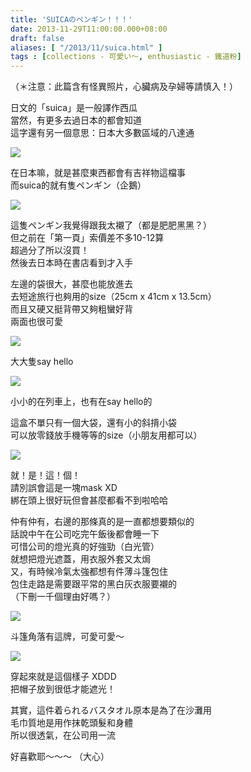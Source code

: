 ```yaml
---
title: 'SUICAのペンギン！！！'
date: 2013-11-29T11:00:00.000+08:00
draft: false
aliases: [ "/2013/11/suica.html" ]
tags : [collections - 可愛い〜, enthusiastic - 鐵道粉]
---
```


（＊注意：此篇含有怪異照片，心臟病及孕婦等請慎入！）  
  
日文的「suica」是一般譯作西瓜  
當然，有更多去過日本的都會知道  
這字還有另一個意思：日本大多數區域的八達通  

![](/images/suica.jpg)

在日本嘛，就是甚麼東西都會有吉祥物這檔事  
而suica的就有隻ペンギン（企鵝）  

![](/images/suica1.jpg)

這隻ペンギン我覺得跟我太襯了（都是肥肥黑黑？）  
但之前在「第一頁」索價差不多10-12算  
超過分了所以沒買！  
然後去日本時在書店看到才入手  
  
左邊的袋很大，甚麼也能放進去  
去短途旅行也夠用的size（25cm x 41cm x 13.5cm）  
而且又硬又挺背帶又夠粗蠻好背  
兩面也很可愛  

![](/images/suica2.jpg)

大大隻say hello  

![](/images/suica3.jpg)

小小的在列車上，也有在say hello的  
  
這盒不單只有一個大袋，還有小的斜揹小袋  
可以放零錢放手機等等的size（小朋友用都可以）  

![](/images/suica4.jpg)

就！是！這！個！  
請別誤會這是一塊mask XD  
綁在頭上很好玩但會甚麼都看不到啦哈哈  
  
仲有仲有，右邊的那條真的是一直都想要類似的  
話說中午在公司吃完午飯後都會睡一下  
可惜公司的燈光真的好強勁（白光管）  
就想把燈光遮蓋，用衣服外套又太焗  
又，有時候冷氣太強都想有件薄斗篷包住  
包住走路是需要跟平常的黑白灰衣服要襯的  
（下刪一千個理由好嗎？）  

![](/images/suica5.jpg)

斗篷角落有這牌，可愛可愛～  

![](/images/suica6.jpg)

穿起來就是這個樣子 XDDD  
把帽子放到很低才能遮光！  
  
其實，這件着られるバスタオル原本是為了在沙灘用  
毛巾質地是用作抹乾頭髮和身體  
所以很透氣，在公司用一流  
  
  
好喜歡耶～～～ （大心）
